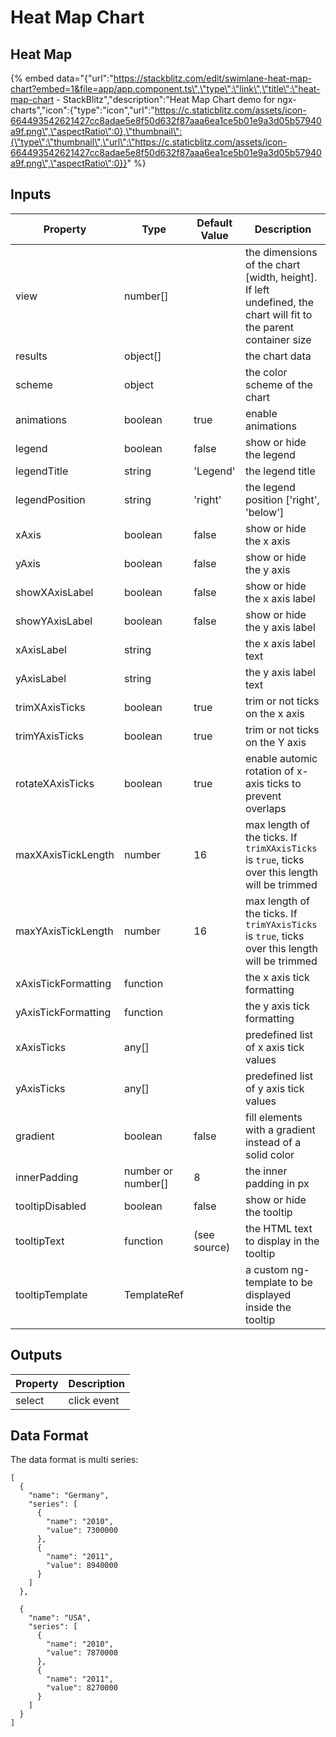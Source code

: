 # Heat Map Chart

## Heat Map

{% embed data="{\"url\":\"https://stackblitz.com/edit/swimlane-heat-map-chart?embed=1&file=app/app.component.ts\",\"type\":\"link\",\"title\":\"heat-map-chart - StackBlitz\",\"description\":\"Heat Map Chart demo for ngx-charts\",\"icon\":{\"type\":\"icon\",\"url\":\"https://c.staticblitz.com/assets/icon-664493542621427cc8adae5e8f50d632f87aaa6ea1ce5b01e9a3d05b57940a9f.png\",\"aspectRatio\":0},\"thumbnail\":{\"type\":\"thumbnail\",\"url\":\"https://c.staticblitz.com/assets/icon-664493542621427cc8adae5e8f50d632f87aaa6ea1ce5b01e9a3d05b57940a9f.png\",\"aspectRatio\":0}}" %}

## Inputs

| Property            | Type                 | Default Value  | Description                                                                                                       |
| ------------------- | -------------------- | -------------- | ----------------------------------------------------------------------------------------------------------------- |
| view                | number\[\]           |                | the dimensions of the chart \[width, height\]. If left undefined, the chart will fit to the parent container size |
| results             | object\[\]           |                | the chart data                                                                                                    |
| scheme              | object               |                | the color scheme of the chart                                                                                     |
| animations          | boolean              | true           | enable animations                                                                                                 |
| legend              | boolean              | false          | show or hide the legend                                                                                           |
| legendTitle         | string               | 'Legend'       | the legend title                                                                                                  |
| legendPosition      | string               | 'right'        | the legend position ['right', 'below']                                                                            |
| xAxis               | boolean              | false          | show or hide the x axis                                                                                           |
| yAxis               | boolean              | false          | show or hide the y axis                                                                                           |
| showXAxisLabel      | boolean              | false          | show or hide the x axis label                                                                                     |
| showYAxisLabel      | boolean              | false          | show or hide the y axis label                                                                                     |
| xAxisLabel          | string               |                | the x axis label text                                                                                             |
| yAxisLabel          | string               |                | the y axis label text                                                                                             |
| trimXAxisTicks      | boolean              | true           | trim or not ticks on the x axis                                                                                   |
| trimYAxisTicks      | boolean              | true           | trim or not ticks on the Y axis                                                                                   |
| rotateXAxisTicks    | boolean              | true           | enable automic rotation of x-axis ticks to prevent overlaps                                                       |
| maxXAxisTickLength  | number               | 16             | max length of the ticks. If `trimXAxisTicks` is `true`, ticks over this length will be trimmed                    |
| maxYAxisTickLength  | number               | 16             | max length of the ticks. If `trimYAxisTicks` is `true`, ticks over this length will be trimmed                    |
| xAxisTickFormatting | function             |                | the x axis tick formatting                                                                                        |
| yAxisTickFormatting | function             |                | the y axis tick formatting                                                                                        |
| xAxisTicks          | any\[\]              |                | predefined list of x axis tick values                                                                             |
| yAxisTicks          | any\[\]              |                | predefined list of y axis tick values                                                                             |
| gradient            | boolean              | false          | fill elements with a gradient instead of a solid color                                                            |
| innerPadding        | number or number\[\] | 8              | the inner padding in px                                                                                           |
| tooltipDisabled     | boolean              | false          | show or hide the tooltip                                                                                          |
| tooltipText         | function             | \(see source\) | the HTML text to display in the tooltip                                                                           |
| tooltipTemplate     | TemplateRef          |                | a custom ng-template to be displayed inside the tooltip                                                           |

## Outputs

| Property | Description |
| -------- | ----------- |
| select   | click event |

## Data Format

The data format is multi series:

```text
[
  {
    "name": "Germany",
    "series": [
      {
        "name": "2010",
        "value": 7300000
      },
      {
        "name": "2011",
        "value": 8940000
      }
    ]
  },

  {
    "name": "USA",
    "series": [
      {
        "name": "2010",
        "value": 7870000
      },
      {
        "name": "2011",
        "value": 8270000
      }
    ]
  }
]
```
